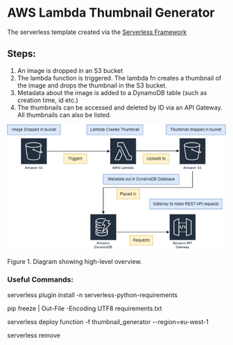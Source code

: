 <!--
title: 'AWS Python Example'
description: 'This template demonstrates how to deploy a Python function running on AWS Lambda using the traditional Serverless Framework.'
layout: Doc
framework: v3
platform: AWS
language: python
priority: 2
authorLink: 'https://github.com/serverless'
authorName: 'Serverless, inc.'
authorAvatar: 'https://avatars1.githubusercontent.com/u/13742415?s=200&v=4'
-->


# AWS Lambda Thumbnail Generator

The serverless template created via the [Serverless Framework](https://github.com/serverless)
## Steps:

1. An image is dropped in an S3 bucket
2. The lambda function is triggered. The lambda fn creates a thumbnail of the image and drops the thumbnail in the S3 bucket.
3. Metadata about the image is added to a DynamoDB table (such as creation time, id etc.)
4. The thumbnails can be accessed and deleted by ID via an API Gateway. All thumbnails can also be listed. 

![Diagram Overview](misc/thumbnail_gen_diagram.png)

Figure 1. Diagram showing high-level overview. 
### Useful Commands: 
serverless plugin install -n serverless-python-requirements

pip freeze | Out-File -Encoding UTF8 requirements.txt

serverless deploy function -f thumbnail_generator --region=eu-west-1

serverless remove